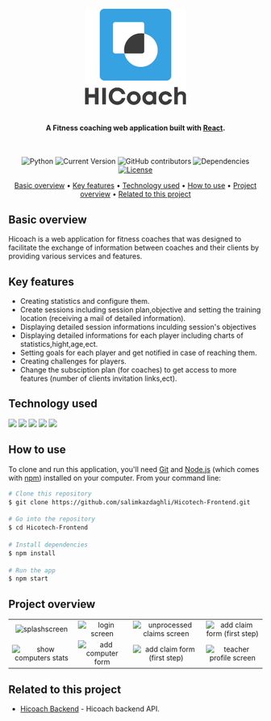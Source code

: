 <h1 align="center">
  <br/>
  <img src="./src/Assets/logoHICoach.png" alt="HiCoach" width="200"/></a>
  <h4 align="center">A Fitness coaching web application built with <a href="https://reactjs.org/" target="_blank">React</a>.</h4>
  <br/>
</h1>
<div align="center">


![Python](https://img.shields.io/badge/React-17.0.2-orange)
![Current Version](https://img.shields.io/badge/version-v1.0-blue)
![GitHub contributors](https://img.shields.io/github/contributors/salimkazdaghli/Hicotech-Frontend)
![Dependencies](https://img.shields.io/badge/dependencies-up%20to%20date-brightgreen.svg)
[![License](https://img.shields.io/badge/license-MIT-blue.svg)](https://opensource.org/licenses/MIT)
</div>

<p align="center">
  <a href="#basic-overview">Basic overview</a> •
  <a href="#key-features">Key features</a> •
  <a href="#technology-used">Technology used</a> •
  <a href="#how-to-use">How to use</a> •
  <a href="#project-overview">Project overview</a> •
  <a href="#related-to-this-project">Related to this project</a>
  
</p>

## Basic overview
Hicoach is a web application for fitness coaches that was designed to facilitate the exchange of information between coaches and their clients by providing various services and features.

## Key features
* Creating statistics and configure them.
* Create sessions including session plan,objective and setting the training location (receiving a mail of detailed information).
* Displaying detailed session informations inculding session's objectives 
* Displaying detailed informations for each player including charts of statistics,hight,age,ect.
* Setting goals for each player and get notified in case of reaching them.
* Creating challenges for players.
* Change the subsciption plan (for coaches) to get access to more features (number of clients invitation links,ect).

## Technology used

<p align="left">
  <img src="https://img.shields.io/badge/react-%2320232a.svg?style=flat&logo=react&logoColor=%2361DAFB" />
      <img src="https://img.shields.io/badge/express.js-%23404d59.svg?style=flat&logo=express&logoColor=%2361DAFB" />
    <img src="https://img.shields.io/badge/node.js-6DA55F?style=flat&logo=node.js&logoColor=white" />
    <img src="https://img.shields.io/badge/MongoDB-%234ea94b.svg?style=flat&logo=mongodb&logoColor=white" />
    <img src="https://img.shields.io/badge/Postman-FF6C37?style=flat&logo=postman&logoColor=white" />
</p>

## How to use
To clone and run this application, you'll need [Git](https://git-scm.com) and [Node.js](https://nodejs.org/en/download/) (which comes with [npm](http://npmjs.com)) installed on your computer.
From your command line:
```bash
# Clone this repository
$ git clone https://github.com/salimkazdaghli/Hicotech-Frontend.git

# Go into the repository
$ cd Hicotech-Frontend

# Install dependencies
$ npm install

# Run the app
$ npm start
```




## Project overview


| | | | |
|:-------------------------:|:-------------------------:|:-------------------------:|:-------------------------:|
|<img width="200" alt="splashscreen" src="./screenshots/s1.jpg"> |  <img width="200" alt="login screen" src="./screenshots/s6.jpg">|<img width="200" alt="unprocessed claims screen" src="./screenshots/s7.jpg">|<img width="200" alt="add claim form (first step)" src="./screenshots/s3.jpg">  |  <img width="200" alt="add claim form (second step)" src="./screenshots/s4.jpg">|<img width="200" alt="all ISAMM blocs screen" src="./screenshots/s2.jpg">|
|<img width="200" alt="show computers stats" src="./screenshots/s9.jpg">  |  <img width="200" alt="add computer form" src="./screenshots/s8.jpg">|<img width="200" alt="add claim form (first step)" src="./screenshots/s10.jpg">|<img width="200" alt="teacher profile screen" src="./screenshots/s5.jpg">|

## Related to this project

- [Hicoach Backend](https://github.com/salimkazdaghli/Hicotech-Backend.git) - Hicoach backend API.
